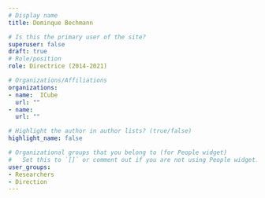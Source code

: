 ```yaml
---
# Display name
title: Dominque Bechmann

# Is this the primary user of the site?
superuser: false
draft: true
# Role/position
role: Directrice (2014-2021)

# Organizations/Affiliations
organizations:
- name:  ICube
  url: ""
- name:  
  url: ""

# Highlight the author in author lists? (true/false)
highlight_name: false

# Organizational groups that you belong to (for People widget)
#   Set this to `[]` or comment out if you are not using People widget.
user_groups:
- Researchers
- Direction
---
```

